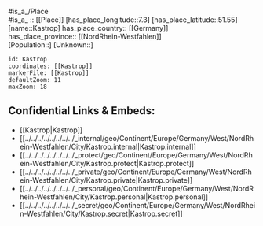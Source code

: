 ﻿---
location: [51.55,7.3] 
mapzoom: [7,12] 
mapmarker: city 
type: City
tags:
- geo/City


SpocWebEntityId: 31343
isDeleted: false
confidential: public

---
#is_a_/Place  
#is_a_ :: [[Place]] 
[has_place_longitude::7.3] 
[has_place_latitude::51.55] 
[name::Kastrop] 
has_place_country:: [[Germany]]  
has_place_province:: [[NordRhein-Westfahlen]]  
[Population::] 
[Unknown::] 


```leaflet
id: Kastrop
coordinates: [[Kastrop]] 
markerFile: [[Kastrop]] 
defaultZoom: 11 
maxZoom: 18
```


## Confidential Links & Embeds: 
- [[Kastrop|Kastrop]]  
- [[../../../../../../../../_internal/geo/Continent/Europe/Germany/West/NordRhein-Westfahlen/City/Kastrop.internal|Kastrop.internal]] 
- [[../../../../../../../../_protect/geo/Continent/Europe/Germany/West/NordRhein-Westfahlen/City/Kastrop.protect|Kastrop.protect]] 
- [[../../../../../../../../_private/geo/Continent/Europe/Germany/West/NordRhein-Westfahlen/City/Kastrop.private|Kastrop.private]] 
- [[../../../../../../../../_personal/geo/Continent/Europe/Germany/West/NordRhein-Westfahlen/City/Kastrop.personal|Kastrop.personal]] 
- [[../../../../../../../../_secret/geo/Continent/Europe/Germany/West/NordRhein-Westfahlen/City/Kastrop.secret|Kastrop.secret]] 
